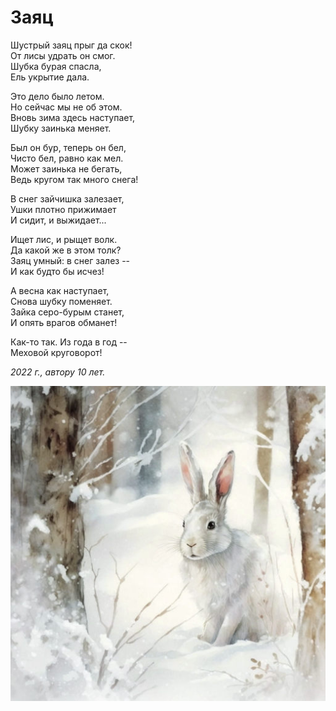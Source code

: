 # Заяц

Шустрый заяц прыг да скок!  
От лисы удрать он смог.  
Шубка бурая спасла,  
Ель укрытие дала.

Это дело было летом.  
Но сейчас мы не об этом.  
Вновь зима здесь наступает,  
Шубку заинька меняет.

Был он бур, теперь он бел,  
Чисто бел, равно как мел.  
Может заинька не бегать,  
Ведь кругом так много снега!

В снег зайчишка залезает,  
Ушки плотно прижимает  
И сидит, и выжидает...

Ищет лис, и рыщет волк.  
Да какой же в этом толк?  
Заяц умный: в снег залез --  
И как будто бы исчез!

А весна как наступает,  
Снова шубку поменяет.  
Зайка серо-бурым станет,  
И опять врагов обманет!

Как-то так. Из года в год --  
Меховой круговорот!

*2022 г., автору 10 лет.*

![Заяц](../images/hare.jpg)
